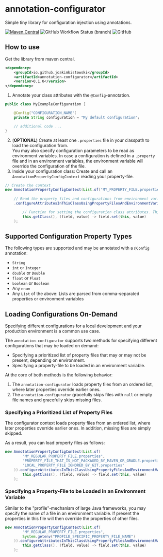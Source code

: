 # annotation-configurator

Simple tiny library for configuration injection using annotations.

[![Maven Central](https://img.shields.io/maven-central/v/io.github.joakimkistowski/annotation-configurator.svg?label=Maven%20Central)](https://search.maven.org/search?q=g:%22io.github.joakimkistowski%22%20AND%20a:%22annotation-configurator%22)
![GitHub Workflow Status (branch)](https://img.shields.io/github/workflow/status/joakimkistowski/annotation-configurator/Release/main)
![GitHub](https://img.shields.io/github/license/joakimkistowski/annotation-configurator)

## How to use

Get the library from maven central.
```xml
<dependency>
    <groupId>io.github.joakimkistowski</groupId>
    <artifactId>annotation-configurator</artifactId>
    <version>0.1.0</version>
</dependency>
```

1. Annotate your class attributes with the `@Config`-annotation.

```java
public class MyExampleConfiguration {

    @Config("CONFIGURATION_NAME")
    private String configuration = "My default configuration";

    // additional code ...
}
```

2. (**OPTIONAL**) Create at least one `.properties` file in your classpath to load the configuration from.   
  You may also specify configuration parameters to be read as environment variables. In case a configuration is defined in a `.property` file and in an environment variables, the environment variable will override the configuration of the file.
3. Inside your configuration class: Create and call an `AnnotationPropertyConfigContext` reading your property-file.

```java
// Create the context
new AnnotationPropertyConfigContext(List.of("MY_PROPERTY_FILE.properties"))
        
    // Read the property files and configurations from environment variables.
    .configureAttributesInThisClassUsingPropertyFilesAndEnvironmentVariables(

        // Function for setting the configuration class attributes. This function is defined in your current class and, therefore, has access priviledges to all private members of the current class.
        this.getClass(), (field, value) -> field.set(this, value)
    );
```

## Supported Configuration Property Types

The following types are supported and may be annotated with a `@Config` annotation:

* `String`
* `int` or `Integer`
* `double` or `Double`
* `float` or `Float`
* `boolean` or `Boolean`
* Any `enum`
* Any `List` of the above: Lists are parsed from comma-separated properties or environment variables

## Loading Configurations On-Demand

Specifying different configurations for a local development and your production environment is a common use case.

The `annotation-configurator` supports two methods for specifying different configurations that may be loaded on demand:
* Specifying a prioritized list of property files that may or may not be present, depending on environment.
* Specifying a property-file to be loaded in an environment variable.


At the core of both methods is the following behavior:
1. The `annotation-configurator` loads property files from an ordered list, where later properties override earlier ones.
2. The `annotation-configurator` gracefully skips files with `null` or empty file names and gracefully skips missing files.

### Specifying a Prioritized List of Property Files

The configurator context loads property files from an ordered list, where later properties override earlier ones. In addition, missing files are simply skipped.

As a result, you can load property files as follows:

```java
new AnnotationPropertyConfigContext(List.of(
        "MY_REGULAR_PROPERTY_FILE.properties",
        "PROPERTY_FILE_THAT_IS_NOT_PACKAGED_BY_MAVEN_OR_GRADLE.properties",
        "LOCAL_PROPERTY_FILE_IGNORED_BY_GIT.properties"
    )).configureAttributesInThisClassUsingPropertyFilesAndEnvironmentVariables(
        this.getClass(), (field, value) -> field.set(this, value)
    );
```

### Specifying a Property-File to be Loaded in an Environment Variable

Similar to the "profile"-mechanism of large Java frameworks, you may specify the name of a file in an environment variable. If present the properties in this file will then override the properties of other files.

```java
new AnnotationPropertyConfigContext(List.of(
        "MY_REGULAR_PROPERTY_FILE.properties",
        System.getenv("PROFILE_SPECIFIC_PROPERTY_FILE_NAME")
    )).configureAttributesInThisClassUsingPropertyFilesAndEnvironmentVariables(
        this.getClass(), (field, value) -> field.set(this, value)
    );
```

